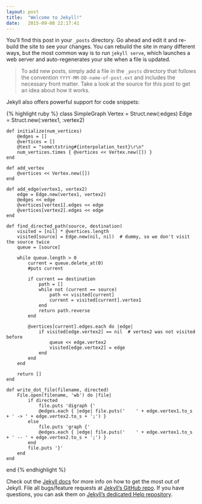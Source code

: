 ```yaml
---
layout: post
title:  "Welcome to Jekyll!"
date:   2015-09-08 22:17:41
---
```

You’ll find this post in your `_posts` directory. Go ahead and edit it and re-build the site to see your changes. You can rebuild the site in many different ways, but the most common way is to run `jekyll serve`, which launches a web server and auto-regenerates your site when a file is updated.

> To add new posts, simply add a file in the `_posts` directory that follows the convention `YYYY-MM-DD-name-of-post.ext` and includes the necessary front matter. Take a look at the source for this post to get an idea about how it works.

Jekyll also offers powerful support for code snippets:

{% highlight ruby %}
class SimpleGraph
    Vertex = Struct.new(:edges)
    Edge = Struct.new(:vertex1, :vertex2)
    
    def initialize(num_vertices)
        @edges = []
        @vertices = []
        @test = "some\tstring#{interpolation_test}\r\n"
        num_vertices.times { @vertices << Vertex.new([]) }
    end
        
    def add_vertex
        @vertices << Vertex.new([])
    end
    
    def add_edge(vertex1, vertex2)
        edge = Edge.new(vertex1, vertex2)
        @edges << edge
        @vertices[vertex1].edges << edge
        @vertices[vertex2].edges << edge
    end

    def find_directed_path(source, destination)
        visited = [nil] * @vertices.length
        visited[source] = Edge.new(nil, nil)  # dummy, so we don't visit the source twice
        queue = [source]
        
        while queue.length > 0
            current = queue.delete_at(0)
            #puts current
            
            if current == destination
                path = []
                while not (current == source)
                    path << visited[current]
                    current = visited[current].vertex1
                end
                return path.reverse
            end
            
            @vertices[current].edges.each do |edge|
                if visited[edge.vertex2] == nil  # vertex2 was not visited before
                    queue << edge.vertex2
                    visited[edge.vertex2] = edge
                end
            end
        end
        
        return []
    end
    
    def write_dot_file(filename, directed)
        File.open(filename, 'wb') do |file|
            if directed
                file.puts 'digraph {'
                @edges.each { |edge| file.puts('    ' + edge.vertex1.to_s + ' -> ' + edge.vertex2.to_s + ';') }
            else
                file.puts 'graph {'
                @edges.each { |edge| file.puts('    ' + edge.vertex1.to_s + ' -- ' + edge.vertex2.to_s + ';') }
            end
            file.puts '}'
        end
    end
end
{% endhighlight %}

Check out the [Jekyll docs][jekyll] for more info on how to get the most out of Jekyll. File all bugs/feature requests at [Jekyll’s GitHub repo][jekyll-gh]. If you have questions, you can ask them on [Jekyll’s dedicated Help repository][jekyll-help].

[jekyll]:      http://jekyllrb.com
[jekyll-gh]:   https://github.com/jekyll/jekyll
[jekyll-help]: https://github.com/jekyll/jekyll-help
